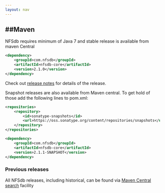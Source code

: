 ```yaml
---
layout: nav
---
```


##Maven
---

NFSdb requires minimum of Java 7 and stable release is available from maven Central

```xml
<dependency>
    <groupId>com.nfsdb</groupId>
    <artifactId>nfsdb-core</artifactId>
    <version>2.1.0</version>
</dependency>
```
Check out [release notes](http://github.nfsdb.org/release-notes/) for details of the release.

Snapshot releases are also available from Maven central. To get hold of those add the following lines to pom.xml:

```xml
<repositories>
    <repository>
        <id>sonatype-snapshots</id>
        <url>https://oss.sonatype.org/content/repositories/snapshots</url>
    </repository>
</repositories>

<dependency>
    <groupId>com.nfsdb</groupId>
    <artifactId>nfsdb-core</artifactId>
    <version>2.1.1-SNAPSHOT</version>
</dependency>
```

### Previous releases

All NFSdb releases, including historical, can be found via [Maven Central search](http://search.maven.org/#search%7Cgav%7C1%7Cg%3A%22com.nfsdb%22%20AND%20a%3A%22nfsdb-core%22) facility
